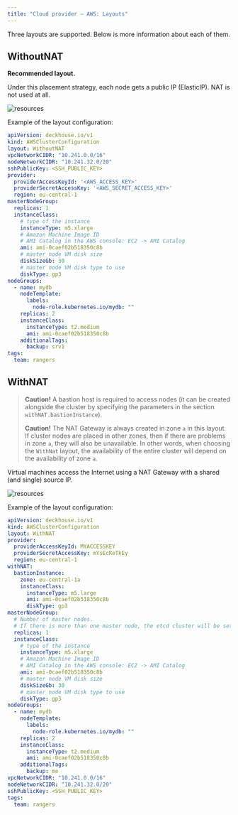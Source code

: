 ```yaml
---
title: "Cloud provider — AWS: Layouts"
---
```


Three layouts are supported. Below is more information about each of them.

## WithoutNAT

**Recommended layout.**

Under this placement strategy, each node gets a public IP (ElasticIP). NAT is not used at all.

![resources](https://docs.google.com/drawings/d/e/2PACX-1vQDR2iRcFO3Ra3hmdrYCuoHPP6m3DCArtZjmbQGMJL00xmR-F94IMJKx2jKqeiwe-KvbykqtCEjsR9c/pub?w=812&h=655)
<!--- source : https://docs.google.com/drawings/d/1JDmeSY12EoZ3zBfanEDY-QvSgLekzw6Tzjj2pgY8giM/edit --->

Example of the layout configuration:

```yaml
apiVersion: deckhouse.io/v1
kind: AWSClusterConfiguration
layout: WithoutNAT
vpcNetworkCIDR: "10.241.0.0/16"
nodeNetworkCIDR: "10.241.32.0/20"
sshPublicKey: <SSH_PUBLIC_KEY>
provider:
  providerAccessKeyId: '<AWS_ACCESS_KEY>'
  providerSecretAccessKey: '<AWS_SECRET_ACCESS_KEY>'
  region: eu-central-1
masterNodeGroup:
  replicas: 1
  instanceClass:
    # type of the instance
    instanceType: m5.xlarge
    # Amazon Machine Image ID
    # AMI Catalog in the AWS console: EC2 -> AMI Catalog
    ami: ami-0caef02b518350c8b
    # master node VM disk size
    diskSizeGb: 30
    # master node VM disk type to use
    diskType: gp3
nodeGroups:
  - name: mydb
    nodeTemplate:
      labels:
        node-role.kubernetes.io/mydb: ""
    replicas: 2
    instanceClass:
      instanceType: t2.medium
      ami: ami-0caef02b518350c8b
    additionalTags:
      backup: srv1
tags:
  team: rangers
```

## WithNAT

> **Caution!** A bastion host is required to access nodes (it can be created alongside the cluster by specifying the parameters in the section `withNAT.bastionInstance`).
>
> **Caution!** The NAT Gateway is always created in zone `a` in this layout. If cluster nodes are placed in other zones, then if there are problems in zone `a`, they will also be unavailable. In other words, when choosing the `WithNat` layout, the availability of the entire cluster will depend on the availability of zone `a`.

Virtual machines access the Internet using a NAT Gateway with a shared (and single) source IP.

![resources](https://docs.google.com/drawings/d/e/2PACX-1vRS95L6rJr_SswWphLYYHN9GZLC3I0jpbKXbjr3935kqJdaeBIxmJyejKCOUdLPaKlY2Fk_zzNaGmE9/pub?w=1422&h=997)
<!--- source: https://docs.google.com/drawings/d/1UPzygO3w8wsRNHEna2uoYB-69qvW6zDYB5s1OumUOes/edit --->

Example of the layout configuration:

```yaml
apiVersion: deckhouse.io/v1
kind: AWSClusterConfiguration
layout: WithNAT
provider:
  providerAccessKeyId: MYACCESSKEY
  providerSecretAccessKey: mYsEcReTkEy
  region: eu-central-1
withNAT:
  bastionInstance:
    zone: eu-central-1a
    instanceClass:
      instanceType: m5.large
      ami: ami-0caef02b518350c8b
      diskType: gp3
masterNodeGroup:
  # Number of master nodes.
  # If there is more than one master node, the etcd cluster will be set up automatically.
  replicas: 1
  instanceClass:
    # type of the instance
    instanceType: m5.xlarge
    # Amazon Machine Image ID
    # AMI Catalog in the AWS console: EC2 -> AMI Catalog
    ami: ami-0caef02b518350c8b
    # master node VM disk size
    diskSizeGb: 30
    # master node VM disk type to use
    diskType: gp3
nodeGroups:
  - name: mydb
    nodeTemplate:
      labels:
        node-role.kubernetes.io/mydb: ""
    replicas: 2
    instanceClass:
      instanceType: t2.medium
      ami: ami-0caef02b518350c8b
    additionalTags:
      backup: me
vpcNetworkCIDR: "10.241.0.0/16"
nodeNetworkCIDR: "10.241.32.0/20"
sshPublicKey: <SSH_PUBLIC_KEY>
tags:
  team: rangers
```
